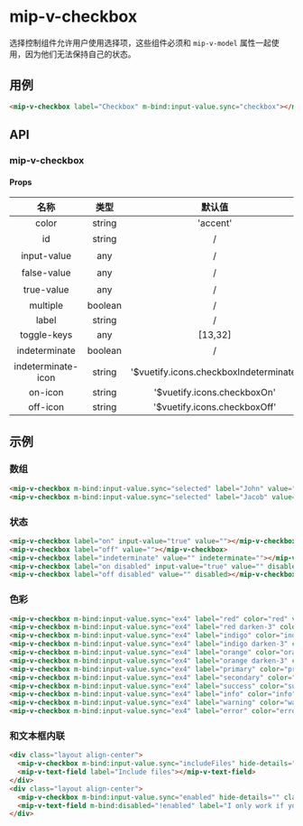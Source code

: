 # mip-v-checkbox

选择控制组件允许用户使用选择项，这些组件必须和 `mip-v-model` 属性一起使用，因为他们无法保持自己的状态。

## 用例

```html
<mip-v-checkbox label="Checkbox" m-bind:input-value.sync="checkbox"></mip-v-checkbox>
```

## API

### mip-v-checkbox

#### Props

名称|类型|默认值|含义
:--:|:--:|:--:|:---
color|string|'accent'|
id|string|/|设置组件上的DOM id
input-value|any|/|**v-model** 的绑定值
false-value|any|/|设置虚假状态的值
true-value|any|/|设置真值
multiple|boolean|/|
label|string|/|Mixins.Input.props.label
toggle-keys|any|[13,32]|
indeterminate|boolean|/|为复选框设置不确定状态
indeterminate-icon|string|'$vuetify.icons.checkboxIndeterminate'|
on-icon|string|'$vuetify.icons.checkboxOn'|
off-icon|string|'$vuetify.icons.checkboxOff'|

## 示例

### 数组

```html
<mip-v-checkbox m-bind:input-value.sync="selected" label="John" value="John"></mip-v-checkbox>
<mip-v-checkbox m-bind:input-value.sync="selected" label="Jacob" value="Jacob"></mip-v-checkbox>
```

### 状态

```html
<mip-v-checkbox label="on" input-value="true" value=""></mip-v-checkbox>
<mip-v-checkbox label="off" value=""></mip-v-checkbox>
<mip-v-checkbox label="indeterminate" value="" indeterminate=""></mip-v-checkbox>
<mip-v-checkbox label="on disabled" input-value="true" value="" disabled></mip-v-checkbox>
<mip-v-checkbox label="off disabled" value="" disabled></mip-v-checkbox>
```

### 色彩

```html
<mip-v-checkbox m-bind:input-value.sync="ex4" label="red" color="red" value="red" hide-details=""></mip-v-checkbox>
<mip-v-checkbox m-bind:input-value.sync="ex4" label="red darken-3" color="red darken-3" value="red darken-3" hide-details=""></mip-v-checkbox>
<mip-v-checkbox m-bind:input-value.sync="ex4" label="indigo" color="indigo" value="indigo" hide-details=""></mip-v-checkbox>
<mip-v-checkbox m-bind:input-value.sync="ex4" label="indigo darken-3" color="indigo darken-3" value="indigo darken-3" hide-details=""></mip-v-checkbox>
<mip-v-checkbox m-bind:input-value.sync="ex4" label="orange" color="orange" value="orange" hide-details=""></mip-v-checkbox>
<mip-v-checkbox m-bind:input-value.sync="ex4" label="orange darken-3" color="orange darken-3" value="orange darken-3" hide-details=""></mip-v-checkbox>
<mip-v-checkbox m-bind:input-value.sync="ex4" label="primary" color="primary" value="primary" hide-details=""></mip-v-checkbox>
<mip-v-checkbox m-bind:input-value.sync="ex4" label="secondary" color="secondary" value="secondary" hide-details=""></mip-v-checkbox>
<mip-v-checkbox m-bind:input-value.sync="ex4" label="success" color="success" value="success" hide-details=""></mip-v-checkbox>
<mip-v-checkbox m-bind:input-value.sync="ex4" label="info" color="info" value="info" hide-details=""></mip-v-checkbox>
<mip-v-checkbox m-bind:input-value.sync="ex4" label="warning" color="warning" value="warning" hide-details=""></mip-v-checkbox>
<mip-v-checkbox m-bind:input-value.sync="ex4" label="error" color="error" value="error" hide-details=""></mip-v-checkbox>
```

### 和文本框内联

```html
<div class="layout align-center">
  <mip-v-checkbox m-bind:input-value.sync="includeFiles" hide-details="" class="shrink mr-2"></mip-v-checkbox>
  <mip-v-text-field label="Include files"></mip-v-text-field>
</div>
<div class="layout align-center">
  <mip-v-checkbox m-bind:input-value.sync="enabled" hide-details="" class="shrink mr-2"></mip-v-checkbox>
  <mip-v-text-field m-bind:disabled="!enabled" label="I only work if you check the box"></mip-v-text-field>
</div>
```
